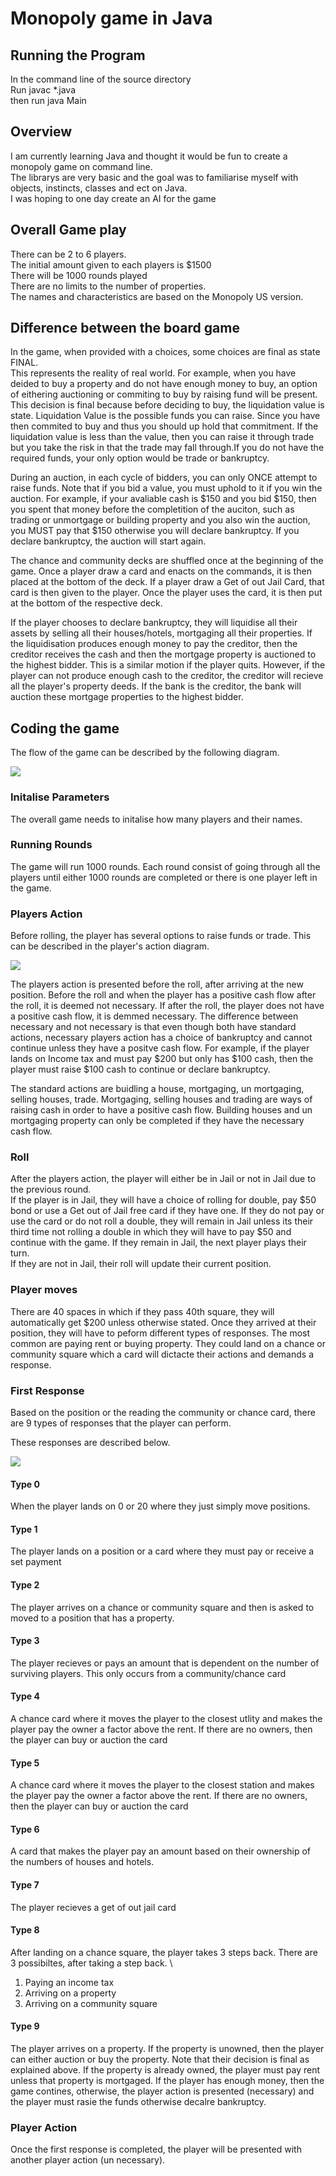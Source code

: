 
# Monopoly game in Java

## Running the Program
In the command line of the source directory\
Run javac *.java \
then run java Main  

## Overview 

I am currently learning Java and thought it would be fun to create a monopoly game on command line.\
The librarys are very basic and the goal was to familiarise myself with objects, instincts, classes and ect on Java. \
I was hoping to one day create an AI for the game

## Overall Game play

There can be 2 to 6 players. \
The initial amount given to each players is $1500\
There will be 1000 rounds played\
There are no limits to the number of properties.\
The names and characteristics are based on the Monopoly US version.

## Difference between the board game

In the game, when provided with a choices, some choices are final as state FINAL.\
This represents the reality of real world. For example, when you have deided to buy a property and do not have enough money to buy, an option of eithering auctioning or commiting to buy by raising fund will be present. This decision is final because before deciding to buy, the liquidation value is state.
Liquidation Value is the possible funds you can raise. Since you have then commited to buy and thus you should up hold that commitment. If the liquidation value is less than the value, then you can raise it through trade but you take the risk in that the trade may fall through.If you do not have the required funds, your only option would be trade or bankruptcy.  

During an auction, in each cycle of bidders, you can only ONCE attempt to raise funds. Note that if you bid a value, you must uphold to it if you win the auction. For example, if your avaliable cash is $150 and you bid $150, then you spent that money before the completition of the auciton, such as trading or unmortgage or building property and you also win the auction, you MUST pay that $150 otherwise you will declare bankruptcy. If you declare bankruptcy, the auction will start again.

The chance and community decks are shuffled once at the beginning of the game. Once a player draw a card and enacts on the commands, it is then placed at the bottom of the deck. If a player draw a Get of out Jail Card, that card is then given to the player. Once the player uses the card, it is then put at the bottom of the respective deck.

If the player chooses to declare bankruptcy, they will liquidise all their assets by selling all their houses/hotels, mortgaging all their properties. If the liquidisation produces enough money to pay the creditor, then the creditor receives the cash and then the mortgage property is auctioned to the highest bidder. This is a similar motion if the player quits. However, if the player can not produce enough cash to the creditor, the creditor will recieve all the player's property deeds. If the bank is the creditor, the bank will auction these mortgage properties to the highest bidder. 
## Coding the game

The flow of the game can be described by the following diagram.

![](Documentation/Photos/Loop.PNG)

### Initalise Parameters
The overall game needs to initalise how many players and their names. 

### Running Rounds
The game will run 1000 rounds. Each round consist of going through all the players until either 1000 rounds are completed or there is one player left in the game. 

### Players Action

Before rolling, the player has several options to raise funds or trade. This can be described in the player's action diagram.

![](Documentation/Photos/PlayerAction.PNG)

The players action is presented before the roll, after arriving at the new position. Before the roll and when the player has a positive cash flow after the roll, it is deemed not necessary. If after the roll, the player does not have a positive cash flow, it is demmed necessary. The difference between necessary and not necessary is that even though both have standard actions, necessary players action has a choice of bankruptcy and cannot continue unless they have a positve cash flow. For example, if the player lands on Income tax and must pay $200 but only has $100 cash, then the player must raise $100 cash to continue or declare bankruptcy.

The standard actions are buidling a house, mortgaging, un mortgaging, selling houses, trade. Mortgaging, selling houses and trading are ways of raising cash in order to have a positive cash flow. Building houses and un mortgaging property can only be completed if they have the necessary cash flow. 

### Roll
After the players action, the player will either be in Jail or not in Jail due to the previous round.\
If the player is in Jail, they will have a choice of rolling for double, pay $50 bond or use a Get out of Jail free card if they have one. If they do not pay or use the card or do not roll a double, they will remain in Jail unless its their third time not rolling a double in which they will have to pay $50 and continue with the game. If they remain in Jail, the next player plays their turn.\
If they are not in Jail, their roll will update their current position. 

### Player moves
There are 40 spaces in which if they pass 40th square, they will automatically get $200 unless otherwise stated. Once they arrived at their position, they will have to peform different types of responses. The most common are paying rent or buying property. They could land on a chance or community square which a card will dictacte their actions and demands a response. 

### First Response

Based on the position or the reading the community or chance card, there are 9 types of responses that the player can perform.

These responses are described below.

![](Documentation/Photos/FirstResponse.PNG)

#### Type 0
When the player lands on 0 or 20 where they just simply move positions. 

#### Type 1
The player lands on a position or a card where they must pay or receive a set payment

#### Type 2
The player arrives on a chance or community square and then is asked to moved to a position that has a property.

#### Type 3
The player recieves or pays an amount that is dependent on the number of surviving players. This only occurs from a community/chance card

#### Type 4
A chance card where it moves the player to the closest utlity and makes the player pay the owner a factor above the rent. If there are no owners, then the player can buy or auction the card

#### Type 5
A chance card where it moves the player to the closest station and makes the player pay the owner a factor above the rent. If there are no owners, then the player can buy or auction the card
 
#### Type 6
A card that makes the player pay an amount based on their ownership of the numbers of houses and hotels.

#### Type 7
The player recieves a get of out jail card

#### Type 8
After landing on a chance square, the player takes 3 steps back. There are 3 possibiltes, after taking a step back. \
1. Paying an income tax
2. Arriving on a property
3. Arriving on a community square

#### Type 9
The player arrives on a property. If the property is unowned, then the player can either auction or buy the property. Note that their decision is final as explained above. If the property is already owned, the player must pay rent unless that property is mortgaged. If the player has enough money, then the game contines, otherwise, the player action is presented (necessary) and the player must rasie the funds otherwise decalre bankruptcy.

### Player Action
Once the first response is completed, the player will be presented with another player action (un necessary).




 




